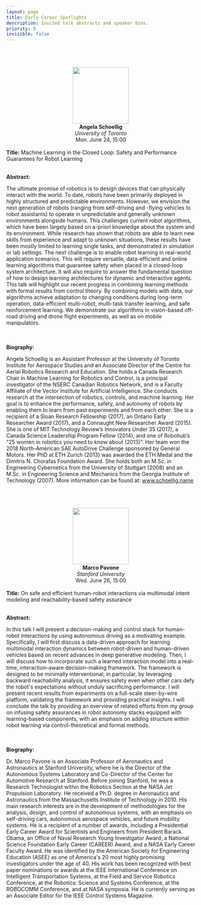 ```yaml
---
layout: page
title: Early Career Spotlights
description: Invited talk abstracts and speaker bios.
priority: 8
invisible: false
---
```


<div class="row" id="schoellig">
  <br/>
  <br/>
  <br/>
</div>

<div class="row">
  <div class="col-xs-12 col-md-4">
    <center>
      <img src="{{ site.baseurl }}/images/schoellig.jpg" width="150" class="img-responsive">
      <br/>
      <b>Angela Schoellig</b>
      <br/>
      <i>University of Toronto</i>
      <br/>
      Mon. June 24, 15:00
      <br/><br/>
    </center>
  </div>
  <div class="col-xs-12 col-md-8 text-left">
  <b>Title:</b>
  Machine Learning in the Closed Loop:  Safety and Performance Guarantees for Robot Learning
  <br><br>

  <b>Abstract:</b>

  The ultimate promise of robotics is to design devices that can
  physically interact with the world. To date, robots have been
  primarily deployed in highly structured and predictable
  environments. However, we envision the next generation of robots
  (ranging from self-driving and -flying vehicles to robot assistants)
  to operate in unpredictable and generally unknown environments
  alongside humans. This challenges current robot algorithms, which
  have been largely based on a-priori knowledge about the system and
  its environment. While research has shown that robots are able to
  learn new skills from experience and adapt to unknown situations,
  these results have been mostly limited to learning single tasks, and
  demonstrated in simulation or lab settings. The next challenge is to
  enable robot learning in real-world application scenarios. This will
  require versatile, data-efficient and online learning algorithms
  that guarantee safety when placed in a closed-loop system
  architecture. It will also require to answer the fundamental
  question of how to design learning architectures for dynamic and
  interactive agents. This talk will highlight our recent progress in
  combining learning methods with formal results from control
  theory. By combining models with data, our algorithms achieve
  adaptation to changing conditions during long-term operation,
  data-efficient multi-robot, multi-task transfer learning, and safe
  reinforcement learning. We demonstrate our algorithms in
  vision-based off-road driving and drone flight experiments, as well
  as on mobile manipulators.

  <br><br>
  <b>Biography:</b>

  Angela Schoellig is an Assistant Professor at the University of
  Toronto Institute for Aerospace Studies and an Associate Director of
  the Centre for Aerial Robotics Research and Education. She holds a
  Canada Research Chair in Machine Learning for Robotics and Control,
  is a principal investigator of the NSERC Canadian Robotics Network,
  and is a Faculty Affiliate of the Vector Institute for Artificial
  Intelligence. She conducts research at the intersection of robotics,
  controls, and machine learning. Her goal is to enhance the
  performance, safety, and autonomy of robots by enabling them to
  learn from past experiments and from each other. She is a recipient
  of a Sloan Research Fellowship (2017), an Ontario Early Researcher
  Award (2017), and a Connaught New Researcher Award (2015). She is
  one of MIT Technology Review’s Innovators Under 35 (2017), a Canada
  Science Leadership Program Fellow (2014), and one of Robohub’s “25
  women in robotics you need to know about (2013)”. Her team won the
  2018 North-American SAE AutoDrive Challenge sponsored by General
  Motors. Her PhD at ETH Zurich (2013) was awarded the ETH Medal and
  the Dimitris N. Chorafas Foundation Award. She holds both an
  M.Sc. in Engineering Cybernetics from the University of Stuttgart
  (2008) and an M.Sc. in Engineering Science and Mechanics from the
  Georgia Institute of Technology (2007). More information can be
  found at: <a href="https://www.schoellig.name">www.schoellig.name</a>

</div>
</div>

<div class="row" id="pavone">
  <br/>
  <br/>
  <br/>
</div>

<div class="row">
  <div class="col-xs-12 col-md-4">
    <center>
      <img src="{{ site.baseurl }}/images/pavone.jpg" width="150" class="img-responsive">
      <br/>
      <b>Marco Pavone</b>
      <br/>
      <i>Stanford University</i>
      <br/>
      Wed. June 26, 15:00
      <br/><br/>
    </center>
  </div>
  <div class="col-xs-12 col-md-8 text-left">
  <b>Title:</b>
  On safe and efficient human-robot interactions via multimodal intent modeling and reachability-based safety assurance
  <br><br>

  <b>Abstract:</b>

  In this talk I will present a decision-making and control stack for
  human-robot interactions by using autonomous driving as a motivating
  example. Specifically, I will first discuss a data-driven approach
  for learning multimodal interaction dynamics between robot-driven
  and human-driven vehicles based on recent advances in deep
  generative modeling. Then, I will discuss how to incorporate such a
  learned interaction model into a real-time, interaction-aware
  decision-making framework. The framework is designed to be minimally
  interventional; in particular, by leveraging backward reachability
  analysis, it ensures safety even when other cars defy the robot's
  expectations without unduly sacrificing performance. I will present
  recent results from experiments on a full-scale steer-by-wire
  platform, validating the framework and providing practical
  insights. I will conclude the talk by providing an overview of
  related efforts from my group on infusing safety assurances in robot
  autonomy stacks equipped with learning-based components, with an
  emphasis on adding structure within robot learning via
  control-theoretical and formal methods.

  <br><br>
  <b>Biography:</b>

  Dr. Marco Pavone is an Associate Professor of Aeronautics and
  Astronautics at Stanford University, where he is the Director of the
  Autonomous Systems Laboratory and Co-Director of the Center for
  Automotive Research at Stanford. Before joining Stanford, he was a
  Research Technologist within the Robotics Section at the NASA Jet
  Propulsion Laboratory. He received a Ph.D. degree in Aeronautics and
  Astronautics from the Massachusetts Institute of Technology in
  2010. His main research interests are in the development of
  methodologies for the analysis, design, and control of autonomous
  systems, with an emphasis on self-driving cars, autonomous aerospace
  vehicles, and future mobility systems. He is a recipient of a number
  of awards, including a Presidential Early Career Award for
  Scientists and Engineers from President Barack Obama, an Office of
  Naval Research Young Investigator Award, a National Science
  Foundation Early Career (CAREER) Award, and a NASA Early Career
  Faculty Award. He was identified by the American Society for
  Engineering Education (ASEE) as one of America's 20 most highly
  promising investigators under the age of 40. His work has been
  recognized with best paper nominations or awards at the IEEE
  International Conference on Intelligent Transportation Systems, at
  the Field and Service Robotics Conference, at the Robotics: Science
  and Systems Conference, at the ROBOCOMM Conference, and at NASA
  symposia. He is currently serving as an Associate Editor for the
  IEEE Control Systems Magazine.

</div>
</div>